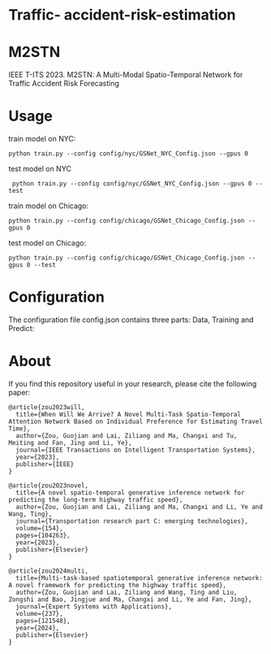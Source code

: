 # Traffic- accident-risk-estimation

# M2STN
IEEE T-ITS 2023. M2STN: A Multi-Modal Spatio-Temporal Network for Traffic Accident Risk Forecasting  

# Usage

train model on NYC:
```
python train.py --config config/nyc/GSNet_NYC_Config.json --gpus 0
```
test model on NYC
```
 python train.py --config config/nyc/GSNet_NYC_Config.json --gpus 0 --test
```

train model on Chicago:
```
python train.py --config config/chicago/GSNet_Chicago_Config.json --gpus 0
```

test model on Chicago:
```
python train.py --config config/chicago/GSNet_Chicago_Config.json --gpus 0 --test
```

# Configuration

The configuration file config.json contains three parts: Data, Training and Predict:


# About

If you find this repository useful in your research, please cite the following paper:
```
@article{zou2023will,
  title={When Will We Arrive? A Novel Multi-Task Spatio-Temporal Attention Network Based on Individual Preference for Estimating Travel Time},
  author={Zou, Guojian and Lai, Ziliang and Ma, Changxi and Tu, Meiting and Fan, Jing and Li, Ye},
  journal={IEEE Transactions on Intelligent Transportation Systems},
  year={2023},
  publisher={IEEE}
}

@article{zou2023novel,
  title={A novel spatio-temporal generative inference network for predicting the long-term highway traffic speed},
  author={Zou, Guojian and Lai, Ziliang and Ma, Changxi and Li, Ye and Wang, Ting},
  journal={Transportation research part C: emerging technologies},
  volume={154},
  pages={104263},
  year={2023},
  publisher={Elsevier}
}

@article{zou2024multi,
  title={Multi-task-based spatiotemporal generative inference network: A novel framework for predicting the highway traffic speed},
  author={Zou, Guojian and Lai, Ziliang and Wang, Ting and Liu, Zongshi and Bao, Jingjue and Ma, Changxi and Li, Ye and Fan, Jing},
  journal={Expert Systems with Applications},
  volume={237},
  pages={121548},
  year={2024},
  publisher={Elsevier}
}
```